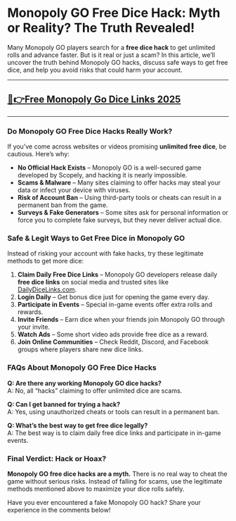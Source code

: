 # **Monopoly GO Free Dice Hack: Myth or Reality? The Truth Revealed!**

Many Monopoly GO players search for a **free dice hack** to get unlimited rolls and advance faster. But is it real or just a scam? In this article, we’ll uncover the truth behind Monopoly GO hacks, discuss safe ways to get free dice, and help you avoid risks that could harm your account.

---
## [🔗👉Free Monopoly Go Dice Links 2025](https://9990.site/mono.html)
---
### Do Monopoly GO Free Dice Hacks Really Work?

If you’ve come across websites or videos promising **unlimited free dice**, be cautious. Here’s why:

- **No Official Hack Exists** – Monopoly GO is a well-secured game developed by Scopely, and hacking it is nearly impossible.
- **Scams & Malware** – Many sites claiming to offer hacks may steal your data or infect your device with viruses.
- **Risk of Account Ban** – Using third-party tools or cheats can result in a permanent ban from the game.
- **Surveys & Fake Generators** – Some sites ask for personal information or force you to complete fake surveys, but they never deliver actual dice.

### Safe & Legit Ways to Get Free Dice in Monopoly GO

Instead of risking your account with fake hacks, try these legitimate methods to get more dice:

1. **Claim Daily Free Dice Links** – Monopoly GO developers release daily **free dice links** on social media and trusted sites like [DailyDiceLinks.com](https://dailydicelinks.com).
2. **Login Daily** – Get bonus dice just for opening the game every day.
3. **Participate in Events** – Special in-game events offer extra rolls and rewards.
4. **Invite Friends** – Earn dice when your friends join Monopoly GO through your invite.
5. **Watch Ads** – Some short video ads provide free dice as a reward.
6. **Join Online Communities** – Check Reddit, Discord, and Facebook groups where players share new dice links.

### FAQs About Monopoly GO Free Dice Hacks

**Q: Are there any working Monopoly GO dice hacks?**  
A: No, all “hacks” claiming to offer unlimited dice are scams.

**Q: Can I get banned for trying a hack?**  
A: Yes, using unauthorized cheats or tools can result in a permanent ban.

**Q: What’s the best way to get free dice legally?**  
A: The best way is to claim daily free dice links and participate in in-game events.

### Final Verdict: Hack or Hoax?

**Monopoly GO free dice hacks are a myth.** There is no real way to cheat the game without serious risks. Instead of falling for scams, use the legitimate methods mentioned above to maximize your dice rolls safely.

Have you ever encountered a fake Monopoly GO hack? Share your experience in the comments below!

